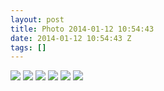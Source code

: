 ```yaml
---
layout: post
title: Photo 2014-01-12 10:54:43
date: 2014-01-12 10:54:43 Z
tags: []
---
```

![](/media/2014/01/73078705145_0.jpg)
![](/media/2014/01/73078705145_1.jpg)
![](/media/2014/01/73078705145_2.jpg)
![](/media/2014/01/73078705145_3.jpg)
![](/media/2014/01/73078705145_4.jpg)
![](/media/2014/01/73078705145_5.jpg)

